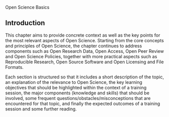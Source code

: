 Open Science Basics

## Introduction

This chapter aims to provide concrete context as well as the key points for the most relevant aspects of Open Science. Starting from the core concepts and principles of Open Science, the chapter continues to address components such as Open Research Data, Open Access, Open Peer Review and Open Science Policies, together with more practical aspects such as Reproducible Research, Open Source Software and Open Licensing and File Formats.

Each section is structured so that it includes a short description of the topic, an explanation of the relevance to Open Science, the key learning objectives that should be highlighted within the context of a training session, the major components (knowledge and skills) that should be involved, some frequent questions/obstacles/misconceptions that are encountered for that topic, and finally the expected outcomes of a training session and some further reading.
